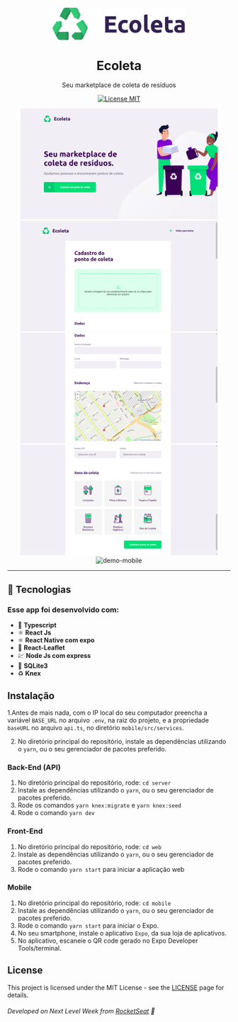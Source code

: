 <h1 align="center">
<br>
  <img src="./github/logo.svg" alt="Ecoleta" width="300">
<br>
<br>
Ecoleta
</h1>

<p align="center">Seu marketplace de coleta de resíduos</p>

<p align="center">
  <a href="https://opensource.org/licenses/MIT">
    <img src="https://img.shields.io/badge/License-MIT-blue.svg" alt="License MIT">
  </a>
</p>

<div align="center">
  <img src="github/home.png" alt="demo-web" height="250"> <img src="github/form1.png" alt="demo-web" height="250"> <img src="github/form2.png" alt="demo-web" height="250"> <img src="github/form3.png" alt="demo-web" height="250">
</div>

<div align="center">
  <img src="github/mobile.gif" alt="demo-mobile" height="425">
</div>

<hr />

## :rocket: Tecnologias

### Esse app foi desenvolvido com:

- :memo: **Typescript**
- ⚛️ **React Js**
- ⚛️ **React Native com expo**
- :round_pushpin:	**React-Leaflet**
- 💹 **Node Js com express**
- 📄 **SQLite3**
- ♻️ **Knex**

## Instalação

1.Antes de mais nada, com o IP local do seu computador preencha a variável `BASE_URL` no arquivo `.env`, na raiz do projeto, e a propriedade `baseURL` no arquivo `api.ts`, no diretório `mobile/src/services`.

2. No diretório principal do repositório, instale as dependências utilizando o `yarn`, ou o seu gerenciador de pacotes preferido.

### Back-End (API)

1. No diretório principal do repositório, rode: `cd server`
2. Instale as dependências utilizando o `yarn`, ou o seu gerenciador de pacotes preferido.
3. Rode os comandos `yarn knex:migrate` e `yarn knex:seed`
4. Rode o comando `yarn dev`

### Front-End

1. No diretório principal do repositório, rode: `cd web`
2. Instale as dependências utilizando o `yarn`, ou o seu gerenciador de pacotes preferido.
3. Rode o comando `yarn start` para iniciar a aplicação web

### Mobile

1. No diretório principal do repositório, rode: `cd mobile`
2. Instale as dependências utilizando o `yarn`, ou o seu gerenciador de pacotes preferido.
3. Rode o comando `yarn start` para iniciar o Expo.
4. No seu smartphone, instale o aplicativo `Expo`, da sua loja de aplicativos.
5. No aplicativo, escaneie o QR code gerado no Expo Developer Tools/terminal.

## License

This project is licensed under the MIT License - see the [LICENSE](https://opensource.org/licenses/MIT) page for details.

###### Developed on Next Level Week from [RocketSeat](https://rocketseat.com.br) :rocket:
